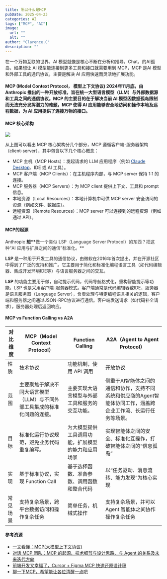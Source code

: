 ```yaml
---
title: 所以什么是MCP
pubDate: 2025-04-23
categories: AI
tags: ["MCP", "AI"]
image:
  url: ""
  alt: ""
author: "Clarence.C"
description: ""
---
```


在一个万物互联的世界，AI 模型就像是核心不断在分析和推导，Chat，的AI孤岛，如果想让 AI 模型能连接到更多工具和接口就需要用到 MCP，MCP 是AI 模型和外部工具的通讯协议，主要是解决 AI 应用快速而灵活地扩展功能。

#### MCP (Model Context Protocol， 模型上下文协议) <font style="color:rgb(25, 27, 31);">2024年11月底，由 Anthropic 推出的一种开放标准，旨在统一大型语言模型（LLM）与外部数据源和工具之间的通信协议。MCP 的主要目的在于解决当前 AI 模型因数据孤岛限制而无法充分发挥潜力的难题，MCP 使得 AI 应用能够安全地访问和操作本地及远程数据，为 AI 应用提供了连接万物的接口。</font>

<font style="color:rgb(25, 27, 31);"></font>

#### <font style="color:rgb(25, 27, 31);">MCP 核心架构</font>

<font style="color:rgb(25, 27, 31);"></font>

![](https://cdn.nlark.com/yuque/0/2025/png/258062/1745393579456-7e5c20f8-1bbf-4087-b750-ae0b2d0ae8dc.png)

<font style="color:rgb(25, 27, 31);"></font>

<font style="color:rgb(25, 27, 31);">从上图可以看出 MCP 核心架构分几个部分，MCP 遵循客户端-服务器架构（client-server），其中包含以下几个核心概念：</font>

- <font style="color:rgb(25, 27, 31);">MCP 主机（MCP Hosts）：发起请求的 LLM 应用程序（例如</font><font style="color:rgb(25, 27, 31);"> </font>[<font style="color:rgb(9, 64, 142);">Claude Desktop</font>](https://zhida.zhihu.com/search?content_id=254488153&content_type=Article&match_order=1&q=Claude+Desktop&zhida_source=entity)<font style="color:rgb(25, 27, 31);">、IDE 或 AI 工具）。</font>
- <font style="color:rgb(25, 27, 31);">MCP 客户端（MCP Clients）：在主机程序内部，与 MCP server 保持 1:1 的连接。</font>
- <font style="color:rgb(25, 27, 31);">MCP 服务器（MCP Servers）：为 MCP client 提供上下文、工具和 prompt 信息。</font>
- <font style="color:rgb(25, 27, 31);">本地资源（Local Resources）：本地计算机中可供 MCP server 安全访问的资源（例如文件、数据库）。</font>
- <font style="color:rgb(25, 27, 31);">远程资源（Remote Resources）：MCP server 可以连接到的远程资源（例如通过 API）。</font>

<font style="color:rgb(25, 27, 31);"></font>

#### <font style="color:rgb(25, 27, 31);">MCP的起源</font>

<font style="color:rgb(25, 27, 31);">Anthropic </font>**<font style="color:rgb(25, 27, 31);">想</font>\*\***<font style="color:rgb(54, 54, 54);">做一个类似 LSP（Language Server Protocol）的东西？把这种“AI 应用与扩展之间的通信”标准化。</font>\*\*

**<font style="color:rgb(54, 54, 54);">LSP </font>**<font style="color:rgba(0, 0, 0, 0.85);">是一种用于开发工具的通信协议，由微软在2016年首次提出，并在开源社区中得到了广泛的支持和推广。它主要用于简化和标准化编程语言工具（如代码编辑器、集成开发环境IDE等）与语言服务器之间的交互。</font>

**<font style="color:rgba(0, 0, 0, 0.85);">LSP</font>**<font style="color:rgba(0, 0, 0, 0.85);"> </font><font style="color:rgba(0, 0, 0, 0.85);">的功能主要用于做，自动提示代码，代码导航格式化，重构智能提示等功能，LSP 也是采用客户端-服务器模式。客户端通常是代码编辑器或IDE，服务器是语言服务器（Language Server），负责处理与特定编程语言相关的逻辑，客户端和服务器之间通过JSON-RPC协议进行通信。客户端发送请求（如代码补全请求），服务器处理后返回响应。</font>

#### <font style="color:rgba(0, 0, 0, 0.85);">MCP vs Function Calling vs A2A</font>

| 对比维度 | MCP（Model Context Protocol）                                             | Function Calling                                   | A2A（Agent to Agent Protocol）                                                                                  |
| -------- | ------------------------------------------------------------------------- | -------------------------------------------------- | --------------------------------------------------------------------------------------------------------------- |
| 性质     | 技术协议                                                                  | 功能机制，使用 API 调用                            | 开放协议                                                                                                        |
| 范围     | 主要聚焦于解决不同大语言模型（LLM）与不同外部工具集成的标准化问题的连接。 | 主要实现大语言模型与外部工具和服务的交互功能。     | 侧重于AI智能体之间的通信和协作，支持不同系统和供应商的Agent智能体协同工作，涵盖跨企业工作流、长运行任务等场景。 |
| 目标     | 标准化运行协议规范，避免业务代码重复编写。                                | 为大模型提供工具调用功能，扩展模型的能力和应用场景 | 实现智能体之间的安全、标准化互操作，打破智能体之间的“信息孤岛”                                                  |
| 实现     | 基于标准协议，实现 Function Call                                          | 基于选择函数、准备参数、调用函数和整合代码         | 以“任务驱动、消息流转、能力发现”为核心实现                                                                      |
| 常见场景 | 支持复杂场景，跨平台数据访问和操作复杂任务                                | 简单任务，机械式操作                               | 支持复杂场景，并可以Agent 智能体之间协作操作复杂任务                                                            |

<font style="color:rgb(25, 27, 31);"></font>

#### <font style="color:rgb(25, 27, 31);">参考资源</font>

- [一文看懂：MCP(大模型上下文协议)](https://zhuanlan.zhihu.com/p/27327515233)
- [对话 MCP 团队：MCP 的起源、技术细节与设计思路、与 Agent 的关系及未来迭代方向](https://liduos.com/mcp-team-discussion.html)
- [前端开发又幸福了，Cursor + Figma MCP 快速还原设计稿](https://juejin.cn/post/7480183580120055819?searchId=2025042314451322A5C44EF2C9A3A49329)
- [聊一下MCP，希望能让各位清醒一点吧](https://juejin.cn/post/7492271537010671635)

